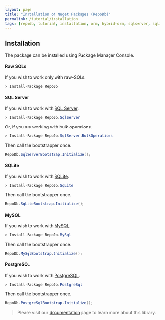 ```yaml
---
layout: page
title: "Installation of Nuget Packages (RepoDb)"
permalink: /tutorial/installation
tags: [repodb, tutorial, installation, orm, hybrid-orm, sqlserver, sqlite, mysql, postgresql]
---
```


## Installation

The package can be installed using Package Manager Console.

#### Raw SQLs

If you wish to work only with raw-SQLs.

```csharp
> Install-Package RepoDb
```

#### SQL Server

If you wish to work with [SQL Server](https://www.nuget.org/packages/RepoDb.SqlServer).

```csharp
> Install-Package RepoDb.SqlServer
```

Or, if you are working with bulk operations.

```csharp
> Install-Package RepoDb.SqlServer.BulkOperations
```

Then call the bootstrapper once.

```csharp
RepoDb.SqlServerBootstrap.Initialize();
```

#### SQLite

If you wish to work with [SQLite](https://www.nuget.org/packages/RepoDb.SqLite).

```csharp
> Install-Package RepoDb.SqLite
```

Then call the bootstrapper once.

```csharp
RepoDb.SqLiteBootstrap.Initialize();
```

#### MySQL

If you wish to work with [MySQL](https://www.nuget.org/packages/RepoDb.MySql).

```csharp
> Install-Package RepoDb.MySql
```

Then call the bootstrapper once.

```csharp
RepoDb.MySqlBootstrap.Initialize();
```

#### PostgreSQL

If you wish to work with [PostgreSQL](https://www.nuget.org/packages/RepoDb.PostgreSql).

```csharp
> Install-Package RepoDb.PostgreSql
```

Then call the bootstrapper once.

```csharp
RepoDb.PostgreSqlBootstrap.Initialize();
```

> Please visit our [documentation](/docs) page to learn more about this library.